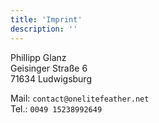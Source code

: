 ```yaml
---
title: 'Imprint'
description: ''
---
```

Phillipp Glanz  
Geisinger Straße 6  
71634 Ludwigsburg  

Mail: `contact@onelitefeather.net`  
Tel.: `0049 15238992649`  